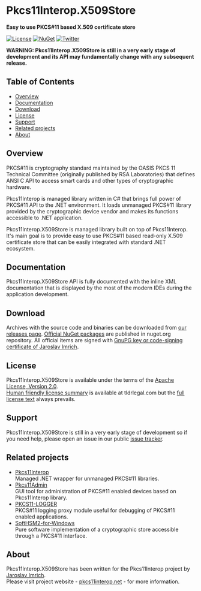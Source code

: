 Pkcs11Interop.X509Store
=======================
**Easy to use PKCS#11 based X.509 certificate store**

[![License](https://img.shields.io/badge/license-Apache%202.0-blue.svg)](https://github.com/Pkcs11Interop/Pkcs11Interop.X509Store/blob/master/LICENSE.md)
[![NuGet](https://img.shields.io/badge/nuget-pkcs11interop.x509store-blue.svg)](https://www.nuget.org/packages/Pkcs11Interop.X509Store/)
[![Twitter](https://img.shields.io/badge/twitter-p11interop-blue.svg)](https://twitter.com/p11interop)

**WARNING: Pkcs11Interop.X509Store is still in a very early stage of development and its API may fundamentally change with any subsequent release.**

## Table of Contents

* [Overview](#overview)
* [Documentation](#documentation)
* [Download](#download)
* [License](#license)
* [Support](#support)
* [Related projects](#related-projects)
* [About](#about)

## Overview

PKCS#11 is cryptography standard maintained by the OASIS PKCS 11 Technical Committee (originally published by RSA Laboratories) that defines ANSI C API to access smart cards and other types of cryptographic hardware.

Pkcs11Interop is managed library written in C# that brings full power of PKCS#11 API to the .NET environment. It loads unmanaged PKCS#11 library provided by the cryptographic device vendor and makes its functions accessible to .NET application.

Pkcs11Interop.X509Store is managed library built on top of Pkcs11Interop. It's main goal is to provide easy to use PKCS#11 based read-only X.509 certificate store that can be easily integrated with standard .NET ecosystem.

## Documentation

Pkcs11Interop.X509Store API is fully documented with the inline XML documentation that is displayed by the most of the modern IDEs during the application development.

## Download

Archives with the source code and binaries can be downloaded from [our releases page](https://github.com/Pkcs11Interop/Pkcs11Interop.X509Store/releases/). [Official NuGet packages](https://www.nuget.org/packages/Pkcs11Interop.X509Store/) are published in nuget.org repository. All official items are signed with [GnuPG key or code-signing certificate of Jaroslav Imrich](https://www.jimrich.sk/crypto/).

## License

Pkcs11Interop.X509Store is available under the terms of the [Apache License, Version 2.0](http://www.apache.org/licenses/LICENSE-2.0).  
[Human friendly license summary](https://tldrlegal.com/l/apache2) is available at tldrlegal.com but the [full license text](LICENSE.md) always prevails.

## Support

Pkcs11Interop.X509Store is still in a very early stage of development so if you need help, please open an issue in our public [issue tracker](https://github.com/Pkcs11Interop/Pkcs11Interop.X509Store/issues).

## Related projects

* [Pkcs11Interop](http://www.pkcs11interop.net/)  
  Managed .NET wrapper for unmanaged PKCS#11 libraries.
* [Pkcs11Admin](http://www.pkcs11admin.net/)  
  GUI tool for administration of PKCS#11 enabled devices based on Pkcs11Interop library.
* [PKCS11-LOGGER](https://github.com/Pkcs11Interop/pkcs11-logger)  
  PKCS#11 logging proxy module useful for debugging of PKCS#11 enabled applications.
* [SoftHSM2-for-Windows](https://github.com/disig/SoftHSM2-for-Windows)  
  Pure software implementation of a cryptographic store accessible through a PKCS#11 interface.

## About

Pkcs11Interop.X509Store has been written for the Pkcs11Interop project by [Jaroslav Imrich](http://www.jimrich.sk).  
Please visit project website - [pkcs11interop.net](http://www.pkcs11interop.net) - for more information.

